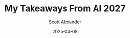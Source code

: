---
layout: podcast
title: "My Takeaways From AI 2027"
author: Scott Alexander
description: https://www.astralcodexten.com/p/my-takeaways-from-ai-2027
date: 2025-04-08
length: 4860301
duration: 1215
guid: my-takeaways-from-ai-2027
---